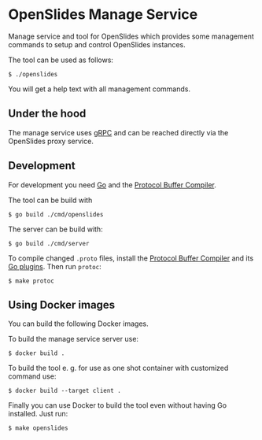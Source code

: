 # OpenSlides Manage Service

Manage service and tool for OpenSlides which provides some management commands
to setup and control OpenSlides instances.

The tool can be used as follows:

    $ ./openslides

You will get a help text with all management commands.


## Under the hood

The manage service uses [gRPC](https://grpc.io/) and can be reached directly via
the OpenSlides proxy service.


## Development

For development you need [Go](https://golang.org/) and the [Protocol Buffer
Compiler](https://grpc.io/docs/protoc-installation/).

The tool can be build with

    $ go build ./cmd/openslides

The server can be build with:

    $ go build ./cmd/server

To compile changed `.proto` files, install the [Protocol Buffer
Compiler](https://grpc.io/docs/protoc-installation/) and its [Go
plugins](https://grpc.io/docs/languages/go/quickstart/). Then run `protoc`:

    $ make protoc


## Using Docker images

You can build the following Docker images.

To build the manage service server use:

    $ docker build .

To build the tool e. g. for use as one shot container with customized command
use:

    $ docker build --target client .

Finally you can use Docker to build the tool even without having Go installed.
Just run:

    $ make openslides
